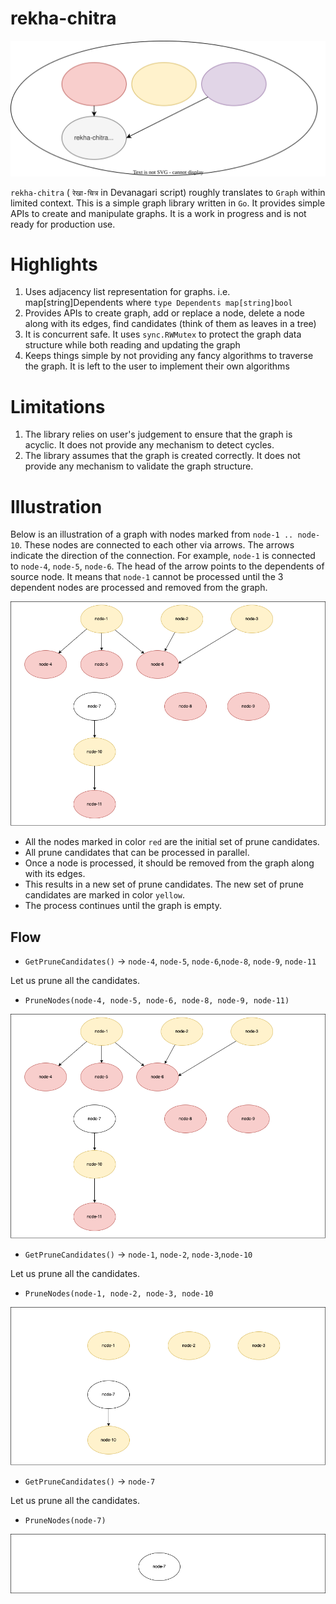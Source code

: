 # rekha-chitra

![Graph](./docs/design/rekha-chitra-logo.svg)

`rekha-chitra` ( `रेखा-चित्र` in Devanagari script) roughly translates to `Graph` within limited context. This is a
simple graph library written in `Go`. It provides simple APIs to create and manipulate graphs.
It is a work in progress and is not ready for production use.

# Highlights

1. Uses adjacency list representation for graphs. i.e. map[string]Dependents where `type Dependents map[string]bool`
1. Provides APIs to create graph, add or replace a node, delete a node along with its edges, find candidates (think of
   them as leaves in a tree)
1. It is concurrent safe. It uses `sync.RWMutex` to protect the graph data structure while both reading and updating the
   graph
1. Keeps things simple by not providing any fancy algorithms to traverse the graph. It is left to the user to implement
   their own algorithms

# Limitations

1. The library relies on user's judgement to ensure that the graph is acyclic. It does not provide any mechanism to
   detect cycles.
1. The library assumes that the graph is created correctly. It does not provide any mechanism to validate the graph
   structure.

# Illustration

Below is an illustration of a graph with nodes marked from `node-1 .. node-10`. These nodes are connected to each other
via arrows. The arrows indicate the direction of the connection. For example, `node-1` is connected
to `node-4`, `node-5`, `node-6`. The head of the arrow points to the dependents of source node. It means that `node-1`
cannot be processed until the 3 dependent nodes are processed and removed from the graph.

![Graph](./docs/design/rekha-chitra-illustration-prune-1.png)
* All the nodes marked in color `red` are the initial set of prune candidates.
* All prune candidates that can be processed in parallel.
* Once a node is processed, it should be removed from the graph along with its edges.
* This results in a new set of prune candidates. The new set of prune candidates are marked in color `yellow`.
* The process continues until the graph is empty.

## Flow

* `GetPruneCandidates()` -> `node-4`, `node-5`, `node-6`,`node-8`, `node-9`, `node-11`

Let us prune all the candidates.

* `PruneNodes(node-4, node-5, node-6, node-8, node-9, node-11)`

![Graph](./docs/design/rekha-chitra-illustration-prune-1.png)

* `GetPruneCandidates()` -> `node-1`, `node-2`, `node-3`,`node-10`

Let us prune all the candidates.

* `PruneNodes(node-1, node-2, node-3, node-10`

![Graph](./docs/design/rekha-chitra-illustration-prune-2.png)

* `GetPruneCandidates()` -> `node-7`

Let us prune all the candidates.

* `PruneNodes(node-7)`

![Graph](./docs/design/rekha-chitra-illustration-prune-3.png)